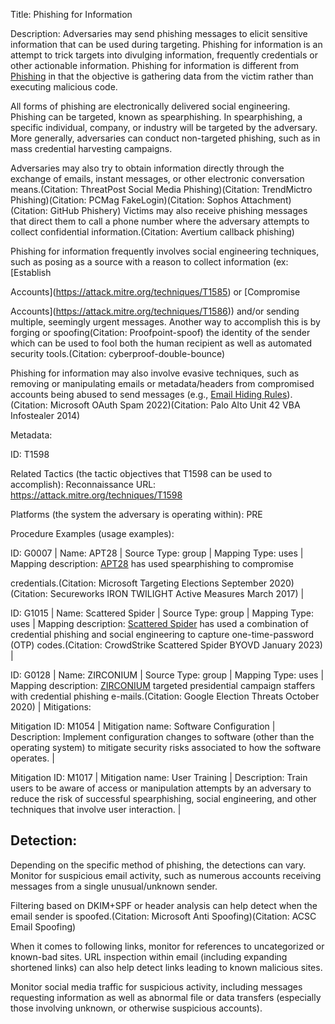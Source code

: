 Title: Phishing for Information

Description: Adversaries may send phishing messages to elicit sensitive information that can be used during targeting. Phishing for information is an attempt to trick targets into divulging information, frequently credentials or other actionable information. Phishing for information is different from [Phishing](https://attack.mitre.org/techniques/T1566) in that the objective is gathering data from the victim rather than executing malicious code.

All forms of phishing are electronically delivered social engineering. Phishing can be targeted, known as spearphishing. In spearphishing, a specific individual, company, or industry will be targeted by the adversary. More generally, adversaries can conduct non-targeted phishing, such as in mass credential harvesting campaigns.

Adversaries may also try to obtain information directly through the exchange of emails, instant messages, or other electronic conversation means.(Citation: ThreatPost Social Media Phishing)(Citation: TrendMictro Phishing)(Citation: PCMag FakeLogin)(Citation: Sophos Attachment)(Citation: GitHub Phishery) Victims may also receive phishing messages that direct them to call a phone number where the adversary attempts to collect confidential information.(Citation: Avertium callback phishing)

Phishing for information frequently involves social engineering techniques, such as posing as a source with a reason to collect information (ex: [Establish

Accounts](https://attack.mitre.org/techniques/T1585) or [Compromise

Accounts](https://attack.mitre.org/techniques/T1586)) and/or sending multiple, seemingly urgent messages. Another way to accomplish this is by forging or spoofing(Citation: Proofpoint-spoof) the identity of the sender which can be used to fool both the human recipient as well as automated security tools.(Citation: cyberproof-double-bounce)

Phishing for information may also involve evasive techniques, such as removing or manipulating emails or metadata/headers from compromised accounts being abused to send messages (e.g., [Email Hiding Rules](https://attack.mitre.org/techniques/T1564/008)).(Citation: Microsoft OAuth Spam 2022)(Citation: Palo Alto Unit 42 VBA Infostealer 2014)

Metadata:

ID: T1598

Related Tactics (the tactic objectives that T1598 can be used to accomplish): Reconnaissance URL: https://attack.mitre.org/techniques/T1598

Platforms (the system the adversary is operating within): PRE

Procedure Examples (usage examples):

ID: G0007 | Name: APT28 | Source Type: group | Mapping Type: uses | Mapping description: [APT28](https://attack.mitre.org/groups/G0007) has used spearphishing to compromise

credentials.(Citation: Microsoft Targeting Elections September 2020)(Citation: Secureworks IRON TWILIGHT Active Measures March 2017) |

ID: G1015 | Name: Scattered Spider | Source Type: group | Mapping Type: uses | Mapping description: [Scattered Spider](https://attack.mitre.org/groups/G1015) has used a combination of credential phishing and social engineering to capture one-time-password (OTP) codes.(Citation: CrowdStrike Scattered Spider BYOVD January 2023) |

ID: G0128 | Name: ZIRCONIUM | Source Type: group | Mapping Type: uses | Mapping description: [ZIRCONIUM](https://attack.mitre.org/groups/G0128) targeted presidential campaign staffers with credential phishing e-mails.(Citation: Google Election Threats October 2020) | Mitigations:

Mitigation ID: M1054 | Mitigation name: Software Configuration | Description: Implement configuration changes to software (other than the operating system) to mitigate security risks associated to how the software operates. |

Mitigation ID: M1017 | Mitigation name: User Training | Description: Train users to be aware of access or manipulation attempts by an adversary to reduce the risk of successful spearphishing, social engineering, and other techniques that involve user interaction. |

## Detection:

Depending on the specific method of phishing, the detections can vary. Monitor for suspicious email activity, such as numerous accounts receiving messages from a single unusual/unknown sender.

Filtering based on DKIM+SPF or header analysis can help detect when the email sender is spoofed.(Citation: Microsoft Anti Spoofing)(Citation: ACSC Email Spoofing)

When it comes to following links, monitor for references to uncategorized or known-bad sites. URL inspection within email (including expanding shortened links) can also help detect links leading to known malicious sites.

Monitor social media traffic for suspicious activity, including messages requesting information as well as abnormal file or data transfers (especially those involving unknown, or otherwise suspicious accounts).